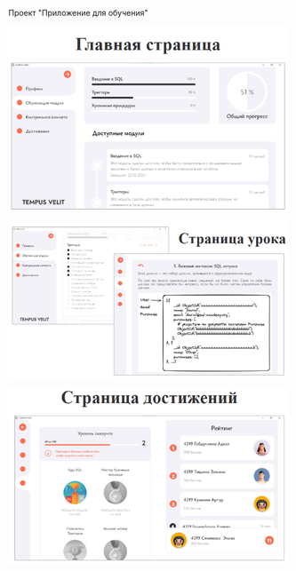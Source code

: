 Проект "Приложение для обучения"

![Main Page](Resources/1.png "Page")

![Main Page](Resources/2.png "Page")

![Main Page](Resources/3.png "Page")
